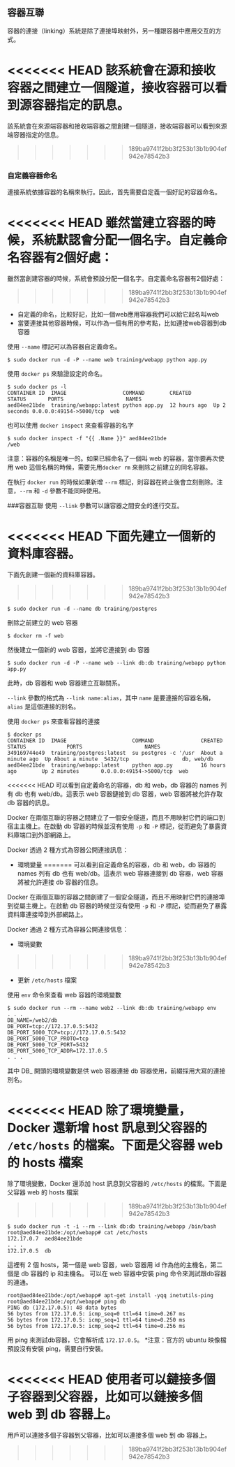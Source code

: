 ## 容器互聯
容器的連接（linking）系統是除了連接埠映射外，另一種跟容器中應用交互的方式。

<<<<<<< HEAD
該系統會在源和接收容器之間建立一個隧道，接收容器可以看到源容器指定的訊息。
=======
該系統會在來源端容器和接收端容器之間創建一個隧道，接收端容器可以看到來源端容器指定的信息。
>>>>>>> 189ba9741f2bb3f253b13b1b904ef942e78542b3

### 自定義容器命名
連接系統依據容器的名稱來執行。因此，首先需要自定義一個好記的容器命名。

<<<<<<< HEAD
雖然當建立容器的時候，系統默認會分配一個名字。自定義命名容器有2個好處：
=======
雖然當創建容器的時候，系統會預設分配一個名字。自定義命名容器有2個好處：
>>>>>>> 189ba9741f2bb3f253b13b1b904ef942e78542b3
* 自定義的命名，比較好記，比如一個web應用容器我們可以給它起名叫web
* 當要連接其他容器時候，可以作為一個有用的參考點，比如連接web容器到db容器

使用 `--name` 標記可以為容器自定義命名。
```
$ sudo docker run -d -P --name web training/webapp python app.py
```

使用 `docker ps` 來驗證設定的命名。
```
$ sudo docker ps -l
CONTAINER ID  IMAGE                  COMMAND        CREATED       STATUS       PORTS                    NAMES
aed84ee21bde  training/webapp:latest python app.py  12 hours ago  Up 2 seconds 0.0.0.0:49154->5000/tcp  web
```
也可以使用 `docker inspect` 來查看容器的名字
```
$ sudo docker inspect -f "{{ .Name }}" aed84ee21bde
/web
```
注意：容器的名稱是唯一的。如果已經命名了一個叫 web 的容器，當你要再次使用 web 這個名稱的時候，需要先用`docker rm` 來刪除之前建立的同名容器。

在執行 `docker run` 的時候如果新增 `--rm` 標記，則容器在終止後會立刻刪除。注意，`--rm` 和 `-d` 參數不能同時使用。

###容器互聯
使用 `--link` 參數可以讓容器之間安全的進行交互。

<<<<<<< HEAD
下面先建立一個新的資料庫容器。
=======
下面先創建一個新的資料庫容器。
>>>>>>> 189ba9741f2bb3f253b13b1b904ef942e78542b3
```
$ sudo docker run -d --name db training/postgres
```
刪除之前建立的 web 容器
```
$ docker rm -f web
```
然後建立一個新的 web 容器，並將它連接到 db 容器
```
$ sudo docker run -d -P --name web --link db:db training/webapp python app.py
```
此時，db 容器和 web 容器建立互聯關系。

`--link` 參數的格式為 `--link name:alias`，其中 `name` 是要連接的容器名稱，`alias` 是這個連接的別名。

使用 `docker ps` 來查看容器的連接
```
$ docker ps
CONTAINER ID  IMAGE                     COMMAND               CREATED             STATUS             PORTS                    NAMES
349169744e49  training/postgres:latest  su postgres -c '/usr  About a minute ago  Up About a minute  5432/tcp                 db, web/db
aed84ee21bde  training/webapp:latest    python app.py         16 hours ago        Up 2 minutes       0.0.0.0:49154->5000/tcp  web
```
<<<<<<< HEAD
可以看到自定義命名的容器，db 和 web，db 容器的 names 列有 db 也有 web/db。這表示 web 容器鏈接到 db 容器，web 容器將被允許存取 db 容器的訊息。

Docker 在兩個互聯的容器之間建立了一個安全隧道，而且不用映射它們的端口到宿主主機上。在啟動 db 容器的時候並沒有使用 `-p` 和 `-P` 標記，從而避免了暴露資料庫端口到外部網路上。

Docker 透過 2 種方式為容器公開連接訊息：
* 環境變量
=======
可以看到自定義命名的容器，db 和 web，db 容器的 names 列有 db 也有 web/db。這表示 web 容器連接到 db 容器，web 容器將被允許連接 db 容器的信息。

Docker 在兩個互聯的容器之間創建了一個安全隧道，而且不用映射它們的連接埠到從屬主機上。在啟動 db 容器的時候並沒有使用 `-p` 和 `-P` 標記，從而避免了暴露資料庫連接埠到外部網路上。

Docker 通過 2 種方式為容器公開連接信息：
* 環境變數
>>>>>>> 189ba9741f2bb3f253b13b1b904ef942e78542b3
* 更新 `/etc/hosts` 檔案

使用 `env` 命令來查看 web 容器的環境變數
```
$ sudo docker run --rm --name web2 --link db:db training/webapp env
. . .
DB_NAME=/web2/db
DB_PORT=tcp://172.17.0.5:5432
DB_PORT_5000_TCP=tcp://172.17.0.5:5432
DB_PORT_5000_TCP_PROTO=tcp
DB_PORT_5000_TCP_PORT=5432
DB_PORT_5000_TCP_ADDR=172.17.0.5
. . .
```
其中 DB_ 開頭的環境變數是供 web 容器連接 db 容器使用，前綴採用大寫的連接別名。

<<<<<<< HEAD
除了環境變量，Docker 還新增 host 訊息到父容器的 `/etc/hosts` 的檔案。下面是父容器 web 的 hosts 檔案
=======
除了環境變數，Docker 還添加 host 訊息到父容器的 `/etc/hosts` 的檔案。下面是父容器 web 的 hosts 檔案
>>>>>>> 189ba9741f2bb3f253b13b1b904ef942e78542b3
```
$ sudo docker run -t -i --rm --link db:db training/webapp /bin/bash
root@aed84ee21bde:/opt/webapp# cat /etc/hosts
172.17.0.7  aed84ee21bde
. . .
172.17.0.5  db
```
這裡有 2 個 hosts，第一個是 web 容器，web 容器用 id 作為他的主機名，第二個是 db 容器的 ip 和主機名。
可以在 web 容器中安裝 ping 命令來測試跟db容器的連通。
```
root@aed84ee21bde:/opt/webapp# apt-get install -yqq inetutils-ping
root@aed84ee21bde:/opt/webapp# ping db
PING db (172.17.0.5): 48 data bytes
56 bytes from 172.17.0.5: icmp_seq=0 ttl=64 time=0.267 ms
56 bytes from 172.17.0.5: icmp_seq=1 ttl=64 time=0.250 ms
56 bytes from 172.17.0.5: icmp_seq=2 ttl=64 time=0.256 ms
```
用 ping 來測試db容器，它會解析成 `172.17.0.5`。
*注意：官方的 ubuntu 映像檔預設沒有安裝 ping，需要自行安裝。

<<<<<<< HEAD
使用者可以鏈接多個子容器到父容器，比如可以鏈接多個 web 到 db 容器上。
=======
用戶可以連接多個子容器到父容器，比如可以連接多個 web 到 db 容器上。
>>>>>>> 189ba9741f2bb3f253b13b1b904ef942e78542b3
